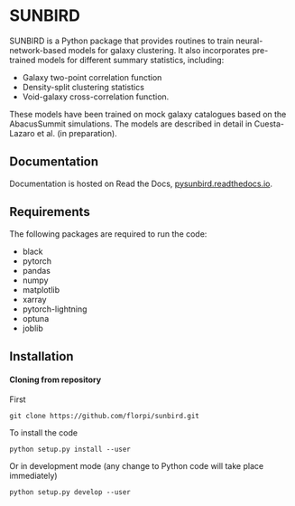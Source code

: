 # SUNBIRD

SUNBIRD is a Python package that provides routines to train neural-network-based models for galaxy clustering. It also incorporates pre-trained models for different summary statistics, including:

- Galaxy two-point correlation function
- Density-split clustering statistics
- Void-galaxy cross-correlation function.

These models have been trained on mock galaxy catalogues based on the AbacusSummit simulations. The models are described in detail in Cuesta-Lazaro et al. (in preparation).

## Documentation

Documentation is hosted on Read the Docs, [pysunbird.readthedocs.io](https://pysunbird.readthedocs.io/).

## Requirements

The following packages are required to run the code:

- black
- pytorch
- pandas
- numpy
- matplotlib
- xarray
- pytorch-lightning
- optuna
- joblib

## Installation

#### Cloning from repository

First
```
git clone https://github.com/florpi/sunbird.git
```
To install the code
```
python setup.py install --user
```
Or in development mode (any change to Python code will take place immediately)
```
python setup.py develop --user
```